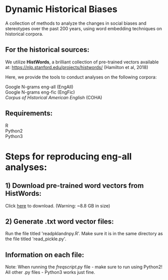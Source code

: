 # Dynamic Historical Biases

A collection of methods to analyze the changes in social biases and stereotypes over the past 200 years, using word embedding techniques on historical corpora.

## For the historical sources: 

We utilize **HistWords**, a brilliant collection of pre-trained vectors available at: https://nlp.stanford.edu/projects/histwords/
(Hamilton et al, 2018)

Here, we provide the tools to conduct analyses on the following corpora:

Google N-grams eng-all (EngAll) <br />
Google N-grams eng-fic (EngFic) <br />
*Corpus of Historical American English* (COHA)

## Requirements:
R <br />
Python2 <br />
Python3

# Steps for reproducing eng-all analyses:
## 1) Download pre-trained word vectors from HistWords:
Click [here](http://snap.stanford.edu/historical_embeddings/eng-all.zip) to download. (Warning: ~8.8 GB in size)

## 2) Generate .txt word vector files:

Run the file titled 'readpklandnpy.R'. Make sure it is in the same directory as the file titled 'read_pickle.py'.
<br />

## Information on each file:

Note: When running the *freqscript.py* file - make sure to run using Python2!<br />
All other .py files - Python3 works just fine.
